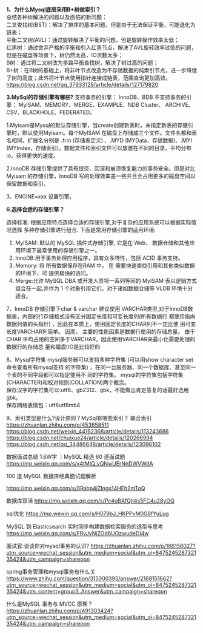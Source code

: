 **1、为什么Mysql底层采用B+树做索引？**  
总结各种树解决的问题以及面临的新问题：  
二叉查找树(BST)：解决了排序的基本问题，但是由于无法保证平衡，可能退化为链表；  
平衡二叉树(AVL)：通过旋转解决了平衡的问题，但是旋转操作效率太低；  
红黑树：通过舍弃严格的平衡和引入红黑节点，解决了AVL旋转效率过低的问题，但是在磁盘等场景下，树仍然太高，IO次数太多；  
B树：通过将二叉树改为多路平衡查找树，解决了树过高的问题；  
B+树：在B树的基础上，将非叶节点改造为不存储数据的纯索引节点，进一步降低了树的高度；此外将叶节点使用指针连接成链表，范围查询更加高效。    
https://blog.csdn.net/qq_37933128/article/details/127179820  

**3.MySql的存储引擎有哪些?**
支持事务的引擎： InnoDB、BDB
不支持事务的引擎： MyISAM、MEMORY、MERGE、EXAMPLE、NDB Cluster、 ARCHIVE、CSV、BLACKHOLE、FEDERATED。

1.Myisam是Mysql的默认存储引擎，当create创建新表时，未指定新表的存储引擎时，默认使用Myisam。每个MyISAM 在磁盘上存储成三个文件。文件名都和表名相同，扩展名分别是 .frm (存储表定义) 、.MYD (MYData，存储数据)、.MYI (MYIndex，存储索引)。数据文件和索引文件可以放置在不同的目录，平均分布io，获得更快的速度。

2.InnoDB 存储引擎提供了具有提交、回滚和崩溃恢复能力的事务安全。但是对比 Myisam 的存储引擎，InnoDB 写的处理效率差一些并且会占用更多的磁盘空间以保留数据和索引。

3、ENGINE=xxx 设置引擎。

**6.选择合适的存储引擎？**

选择标准: 根据应用特点选择合适的存储引擎,对于复杂的应用系统可以根据实际情况选择 多种存储引擎进行组合. 下面是常用存储引擎的适用环境:

1. MyISAM: 默认的 MySQL 插件式存储引擎, 它是在 Web、 数据仓储和其他应用环境下最常使用的存储引擎之一。
2. InnoDB:用于事务处理应用程序，具有众多特性，包括 ACID 事务支持。
3. Memory: 将 所有数据保存在RAM 中， 在 需要快速查找引用和其他类似数据的环境下，可 提供极快的访问。
4. Merge:允许 MySQL DBA 或开发人员将一系列等同的 MyISAM 表以逻辑方式组合在一起,并作为 1 个对象引用它们。对于诸如数据仓储等 VLDB 环境十分适合。


7、InnoDB 存储引擎下char & varchar
建议使用 VARCHAR类型,对于InnoDB数据表，内部的行存储格式没有区分固定长度和可变长度列(所有数据行 都使用指向数据列值的头指针) ，因此在本质上，使用固定长度的CHAR列不一定比使 用可变长度VARCHAR列简单。 因而， 主要的性能因素是数据行使用的存储总量。 由于 CHAR 平均占用的空间多于VARCHAR，因此使用VARCHAR来最小化需要处理的数据行的存储总 量和磁盘I/O是比较好的

8、Mysql字符集
mysql服务器可以支持多种字符集 (可以用show character set命令查看所有mysql支持 的字符集) ，在同一台服务器、同一个数据库、甚至同一个表的不同字段都可以指定使用不 同的字符集。 
mysql的字符集包括字符集(CHARACTER)和校对规则(COLLATION)两个概念。  
保存汉字的字符集可以:utf8、gb2312、gbk，不能做出肯定答复的话最好选用 gbk。  
保存网络表情包：utf8utf8mb4  

9、索引类型是什么?设计原则？MySql有哪些索引？
联合索引
https://zhuanlan.zhihu.com/p/453658511
https://blog.csdn.net/weixin_44162368/article/details/113243686
https://blog.csdn.net/chuixue24/article/details/120266994
https://blog.csdn.net/qq_34486648/article/details/123096102

数据面试总结
1.6W字 ｜MySQL 精选 60 道面试题
https://mp.weixin.qq.com/s/x4tMIQ_vQNwUErNnDWVWdA

100 道 MySQL 数据库经典面试题解析

https://mp.weixin.qq.com/s/0Rahp4jZIngs14HFh2mToQ

数据库双活
https://mp.weixin.qq.com/s/Pc4oBAfQjt4s5FC4u28yOQ

sql优化
https://mp.weixin.qq.com/s/H079bJ_HKPPvM0G8fYuLug

MySQL 到 Elasticsearch 实时同步构建数据检索服务的选型与思考
https://mp.weixin.qq.com/s/FRvJvNjZOd6UOzwudeDI4w

面试官:谈谈你对mysql事务的认识?
https://zhuanlan.zhihu.com/p/166158027?utm_source=wechat_session&utm_medium=social&utm_oi=847524528732135424&utm_campaign=shareopn

spring事务管理和mysql事务有什么关
https://www.zhihu.com/question/315000395/answer/2168151662?utm_source=wechat_session&utm_medium=social&utm_oi=847524528732135424&utm_content=group3_Answer&utm_campaign=shareopn

什么是MySQL 事务与 MVCC 原理？
https://zhuanlan.zhihu.com/p/491303424?utm_source=wechat_session&utm_medium=social&utm_oi=847524528732135424&utm_campaign=shareopn